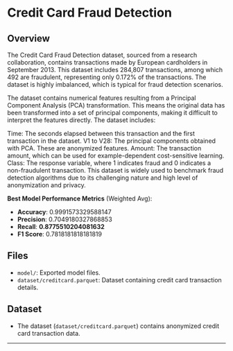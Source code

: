 # Credit Card Fraud Detection

## Overview
The Credit Card Fraud Detection dataset, sourced from a research collaboration, contains transactions made by European cardholders in September 2013. This dataset includes 284,807 transactions, among which 492 are fraudulent, representing only 0.172% of the transactions. The dataset is highly imbalanced, which is typical for fraud detection scenarios.

The dataset contains numerical features resulting from a Principal Component Analysis (PCA) transformation. This means the original data has been transformed into a set of principal components, making it difficult to interpret the features directly. The dataset includes:

Time: The seconds elapsed between this transaction and the first transaction in the dataset.
V1 to V28: The principal components obtained with PCA. These are anonymized features.
Amount: The transaction amount, which can be used for example-dependent cost-sensitive learning.
Class: The response variable, where 1 indicates fraud and 0 indicates a non-fraudulent transaction.
This dataset is widely used to benchmark fraud detection algorithms due to its challenging nature and high level of anonymization and privacy.

**Best Model Performance Metrics** (Weighted Avg):

   - **Accuracy**: 0.9991573329588147
   - **Precision**: 0.7049180327868853
   - **Recall**: **0.8775510204081632**
   - **F1 Score**: 0.7818181818181819

## Files

- `model/`: Exported model files.
- `dataset/creditcard.parquet`: Dataset containing credit card transaction details.

## Dataset

- The dataset (`dataset/creditcard.parquet`) contains anonymized credit card transaction data.

---
